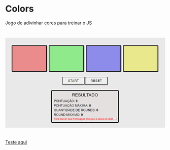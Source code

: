 # Colors
 Jogo de adivinhar cores para treinar o JS

##
<h1 aling="center">
    <img alt="Jogo de cores" title="jogo de cores" src="./git/colors.PNG"/>
</h1>

 ##
<a href="https://viteydev.github.io/Colors/">Teste aqui</a>
